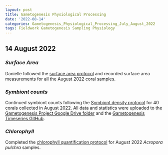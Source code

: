 ```yaml
---
layout: post
title: Gametogenesis Physiological Processing
date: '2022-08-14'
categories: Gametogenesis_Physiological_Processing_July_August_2022
tags: Fieldwork Gametogenesis Sampling Physiology
---
```


## 14 August 2022

### *Surface Area*
Danielle followed the [surface area protocol](https://github.com/daniellembecker/Gametogenesis/blob/main/protocols/2021-02-17-Surface-Area-Protocol.md) and recorded surface area measurements for all the August 2022 coral samples.

### *Symbiont counts*

Continued symbiont counts following the [Symbiont density protocol](https://github.com/urol-e5/protocols/blob/master/2020-01-07-Cell_Density-Protocol.md) for 40 corals collected in August 2022. All data and statistics were uploaded to the [Gametogenesis Project Google Drive folder](https://drive.google.com/drive/u/0/folders/1KSkMOiGlpIDJ80WWa3U5HESVHea4GNIu) and the [Gametogenesis Timeseries GitHub](https://github.com/daniellembecker/Gametogenesis/tree/main/gametogenesis_timeseries). 

### *Chlorophyll*
Completed the [chlorophyll quantification protocol](https://github.com/daniellembecker/Gametogenesis/blob/main/protocols/2020-01-01-Chlorophyll-Protocol.md) for August 2022 *Acropora pulchra* samples.
